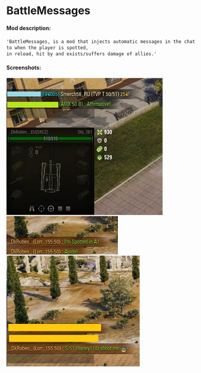 # BattleMessages
#### Mod description:
    'BattleMessages, is a mod that injects automatic messages in the chat to when the player is spotted,
	in reload, hit by and exists/suffers damage of allies.'

#### Screenshots:
![BattleMessages](./BattleMessages_Team_Dam.jpg)
![BattleMessages](./BattleMessages_Spotted.jpg)
![BattleMessages](./BattleMessages_Arty_Dam.png)